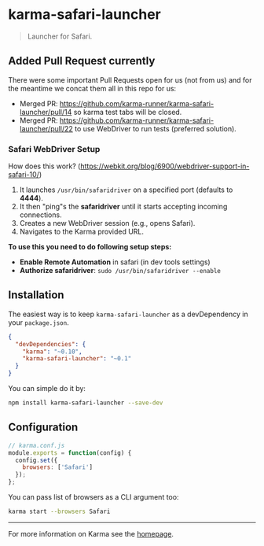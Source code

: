 # karma-safari-launcher

> Launcher for Safari.

## Added Pull Request currently

There were some important Pull Requests open for us (not from us) and for the meantime we concat them all in this repo for us:

- Merged PR: <https://github.com/karma-runner/karma-safari-launcher/pull/14> so karma test tabs will be closed.
- Merged PR: <https://github.com/karma-runner/karma-safari-launcher/pull/22> to use WebDriver to run tests (preferred solution).

### Safari WebDriver Setup

How does this work? (<https://webkit.org/blog/6900/webdriver-support-in-safari-10/>)

1. It launches `/usr/bin/safaridriver` on a specified port (defaults to **4444**).
1. It then "ping"s the **safaridriver** until it starts accepting incoming connections.
1. Creates a new WebDriver session (e.g., opens Safari).
1. Navigates to the Karma provided URL.

**To use this you need to do following setup steps:**

- **Enable Remote Automation** in safari (in dev tools settings)
- **Authorize safaridriver**: `sudo /usr/bin/safaridriver --enable`

## Installation

The easiest way is to keep `karma-safari-launcher` as a devDependency in your `package.json`.

```json
{
  "devDependencies": {
    "karma": "~0.10",
    "karma-safari-launcher": "~0.1"
  }
}
```

You can simple do it by:

```bash
npm install karma-safari-launcher --save-dev
```

## Configuration

```js
// karma.conf.js
module.exports = function(config) {
  config.set({
    browsers: ['Safari']
  });
};
```

You can pass list of browsers as a CLI argument too:

```bash
karma start --browsers Safari
```

----

For more information on Karma see the [homepage].

[homepage]: http://karma-runner.github.com
